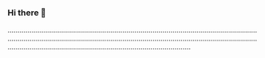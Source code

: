 ### Hi there 👋

...................................................................................................................................................................................................................................................................................................................................................
